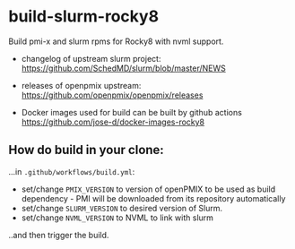 # build-slurm-rocky8
Build pmi-x and slurm rpms for Rocky8 with nvml support.

* changelog of upstream slurm project: https://github.com/SchedMD/slurm/blob/master/NEWS
* releases of openpmix upstream: https://github.com/openpmix/openpmix/releases

* Docker images used for build can be built by github actions https://github.com/jose-d/docker-images-rocky8

## How do build in your clone:

...in `.github/workflows/build.yml`:

* set/change `PMIX_VERSION` to version of openPMIX to be used as build dependency - PMI will be downloaded from its repository automatically
* set/change `SLURM_VERSION` to desired version of Slurm.
* set/change `NVML_VERSION` to NVML to link with slurm

..and then trigger the build.
